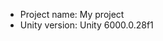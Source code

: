 <!-- UNITY CODE ASSIST INSTRUCTIONS START -->
- Project name: My project
- Unity version: Unity 6000.0.28f1
<!-- UNITY CODE ASSIST INSTRUCTIONS END -->